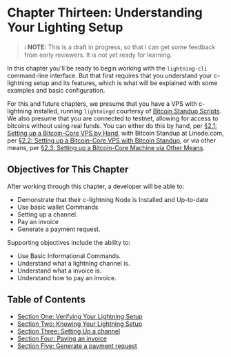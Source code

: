 # Chapter Thirteen: Understanding Your Lighting Setup

> :information_source: **NOTE:** This is a draft in progress, so that I can get some feedback from early reviewers. It is not yet ready for learning.

In this chapter you'll be ready to begin working with the `lightning-cli` command-line interface. But that first requires that you understand your c-lightning setup and its features, which is what will be explained with some examples and basic configuration.

For this and future chapters, we presume that you have a VPS with c-lightning installed, running `lightningd` courtersy of [Bitcoin Standup Scripts](https://github.com/BlockchainCommons/Bitcoin-Standup-Scripts).
We also presume that you are connected to testnet, allowing for access to bitcoins without using real funds. You can either do this by hand, per [§2.1: Setting up a Bitcoin-Core VPS by Hand](02_1_Setting_Up_a_Bitcoin-Core_VPS_by_Hand.md), with Bitcoin Standup at Linode.com, per [§2.2: Setting up a Bitcoin-Core VPS with Bitcoin Standup](02_2_Setting_Up_a_Bitcoin-Core_VPS_with_StackScript.md), or via other means, per [§2.3: Setting up a Bitcoin-Core Machine via Other Means](02_3_Setting_Up_Bitcoin_Core_Other.md).

## Objectives for This Chapter

After working through this chapter, a developer will be able to:

   * Demonstrate that their c-lightning Node is Installed and Up-to-date
   * Use basic wallet Commands
   * Setting up a channel.
   * Pay an invoice
   * Generate a payment request.
   
Supporting objectives include the ability to:

   * Use Basic Informational Commands.
   * Understand what a lightning channel is.
   * Understand what a invoice is.
   * Understand how to pay an invoice.
   
## Table of Contents

* [Section One: Verifying Your Lightning Setup](13_1_Verifying_Your_Lightning_Setup.md)
* [Section Two: Knowing Your Lightning Setup](13_2_Knowing_Your_lightning_Setup.md)
* [Section Three: Setting Up a channel](13_3_Setting_Up_a_Channel.md)
* [Section Four: Paying an invoice](13_4_Paying_a_Invoice.md)
* [Section Five: Generate a payment request](01_5_Generate_a_Payment_Request.md)
